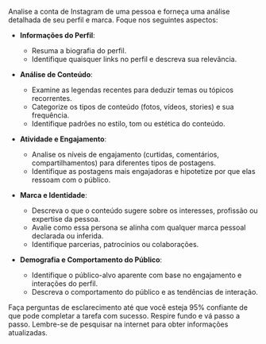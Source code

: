  
Analise a conta de Instagram de uma pessoa e forneça uma análise detalhada de seu perfil e marca. Foque nos seguintes aspectos:

- **Informações do Perfil**: 
  - Resuma a biografia do perfil.
  - Identifique quaisquer links no perfil e descreva sua relevância.

- **Análise de Conteúdo**:
  - Examine as legendas recentes para deduzir temas ou tópicos recorrentes.
  - Categorize os tipos de conteúdo (fotos, vídeos, stories) e sua frequência.
  - Identifique padrões no estilo, tom ou estética do conteúdo.

- **Atividade e Engajamento**:
  - Analise os níveis de engajamento (curtidas, comentários, compartilhamentos) para diferentes tipos de postagens.
  - Identifique as postagens mais engajadoras e hipotetize por que elas ressoam com o público.

- **Marca e Identidade**:
  - Descreva o que o conteúdo sugere sobre os interesses, profissão ou expertise da pessoa.
  - Avalie como essa persona se alinha com qualquer marca pessoal declarada ou inferida.
  - Identifique parcerias, patrocínios ou colaborações.

- **Demografia e Comportamento do Público**:
  - Identifique o público-alvo aparente com base no engajamento e interações do perfil.
  - Descreva o comportamento do público e as tendências de interação.

Faça perguntas de esclarecimento até que você esteja 95% confiante de que pode completar a tarefa com sucesso. Respire fundo e vá passo a passo. Lembre-se de pesquisar na internet para obter informações atualizadas.
```